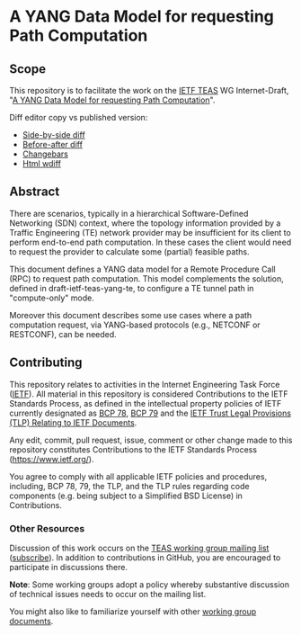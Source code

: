 # A YANG Data Model for requesting Path Computation

## Scope

This repository is to facilitate the work on the [IETF TEAS](https://datatracker.ietf.org/wg/teas/documents/) WG Internet-Draft, "[A YANG Data Model for requesting Path Computation](https://datatracker.ietf.org/doc/html/draft-ietf-teas-yang-path-computation/)".

Diff editor copy vs published version:
- [Side-by-side diff](https://www.ietf.org/rfcdiff?url1=draft-ietf-teas-yang-path-computation&url2=https://raw.githubusercontent.com/rvilalta/ietf-te-path-computation/wg-lc/draft-ietf-teas-yang-path-computation.txt)
- [Before-after diff](https://www.ietf.org/rfcdiff?difftype=--abdiff&url1=draft-ietf-teas-yang-path-computation&url2=https://raw.githubusercontent.com/rvilalta/ietf-te-path-computation/wg-lc/draft-ietf-teas-yang-path-computation.txt)
- [Changebars](https://www.ietf.org/rfcdiff?difftype=--chbars&url1=draft-ietf-teas-yang-path-computation&https://raw.githubusercontent.com/rvilalta/ietf-te-path-computation/wg-lc/draft-ietf-teas-yang-path-computation.txt)
- [Html wdiff](https://www.ietf.org/rfcdiff?difftype=--hwdiff&url1=draft-ietf-teas-yang-path-computation&url2=https://raw.githubusercontent.com/rvilalta/ietf-te-path-computation/wg-lc/draft-ietf-teas-yang-path-computation.txt)

## Abstract

   There are scenarios, typically in a hierarchical Software-Defined
   Networking (SDN) context, where the topology information provided by
   a Traffic Engineering (TE) network provider may be insufficient for
   its client to perform end-to-end path computation. In these cases the
   client would need to request the provider to calculate some (partial)
   feasible paths.

   This document defines a YANG data model for a Remote Procedure Call
   (RPC) to request path computation. This model complements the
   solution, defined in draft-ietf-teas-yang-te, to configure a TE tunnel path in
   "compute-only" mode.

   Moreover this document describes some use cases where a path
   computation request, via YANG-based protocols (e.g., NETCONF or
   RESTCONF), can be needed.

## Contributing

This repository relates to activities in the Internet Engineering Task Force
([IETF](https://www.ietf.org/)). All material in this repository is considered
Contributions to the IETF Standards Process, as defined in the intellectual
property policies of IETF currently designated as
[BCP 78](https://www.rfc-editor.org/info/bcp78),
[BCP 79](https://www.rfc-editor.org/info/bcp79) and the
[IETF Trust Legal Provisions (TLP) Relating to IETF Documents](http://trustee.ietf.org/trust-legal-provisions.html).

Any edit, commit, pull request, issue, comment or other change made to this
repository constitutes Contributions to the IETF Standards Process
(https://www.ietf.org/).

You agree to comply with all applicable IETF policies and procedures, including,
BCP 78, 79, the TLP, and the TLP rules regarding code components (e.g. being
subject to a Simplified BSD License) in Contributions.


### Other Resources

Discussion of this work occurs on the
[TEAS working group mailing list](https://mailarchive.ietf.org/arch/browse/teas/)
([subscribe](https://www.ietf.org/mailman/listinfo/teas)).  In addition to
contributions in GitHub, you are encouraged to participate in discussions there.

**Note**: Some working groups adopt a policy whereby substantive discussion of
technical issues needs to occur on the mailing list.

You might also like to familiarize yourself with other
[working group documents](https://datatracker.ietf.org/wg/teas/documents/).
